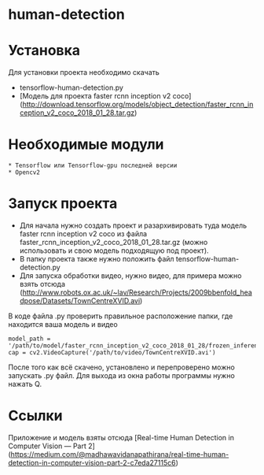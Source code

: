 # human-detection
# Установка
Для установки проекта необходимо скачать 
* tensorflow-human-detection.py
* [Модель для проекта faster rcnn inception v2 coco] (http://download.tensorflow.org/models/object_detection/faster_rcnn_inception_v2_coco_2018_01_28.tar.gz)
# Необходимые модули
```
* Tensorflow или Tensorflow-gpu последней версии
* Opencv2
```
# Запуск проекта
* Для начала нужно создать проект и разархивировать туда модель faster rcnn inception v2 coco из файла faster_rcnn_inception_v2_coco_2018_01_28.tar.gz (можно использовать и свою модель подходящую под проект).
* В папку проекта также нужно положить файл tensorflow-human-detection.py
* Для запуска обработки видео, нужно видео, для примера можно взять отсюда 
(http://www.robots.ox.ac.uk/~lav/Research/Projects/2009bbenfold_headpose/Datasets/TownCentreXVID.avi) 

В коде файла .py проверить правильное расположение папки, где находится ваша модель и видео
```
model_path = '/path/to/model/faster_rcnn_inception_v2_coco_2018_01_28/frozen_inference_graph.pb'
cap = cv2.VideoCapture('/path/to/video/TownCentreXVID.avi')
```
После того как всё скачено, установлено и перепроверено можно запускать .py файл. Для выхода из окна работы программы нужно нажать Q.

# Ссылки
Приложение и модель взяты отсюда
[Real-time Human Detection in Computer Vision — Part 2] (https://medium.com/@madhawavidanapathirana/real-time-human-detection-in-computer-vision-part-2-c7eda27115c6)
